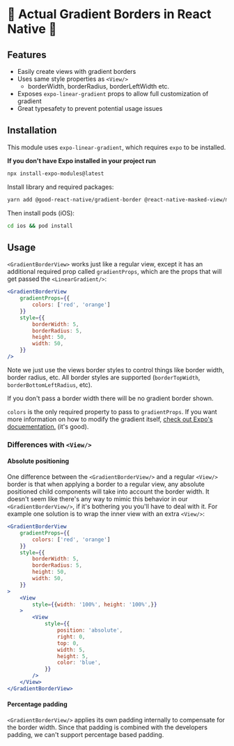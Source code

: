 # 🤯 Actual Gradient Borders in React Native 🤯
## Features
- Easily create views with gradient borders
- Uses same style properties as `<View/>`
    - borderWidth, borderRadius, borderLeftWidth etc.
- Exposes `expo-linear-gradient` props to allow full customization of gradient
- Great typesafety to prevent potential usage issues

## Installation
This module uses `expo-linear-gradient`, which requires `expo` to be installed. 

**If you don't have Expo installed in your project run**
```sh
npx install-expo-modules@latest
```

Install library and required packages:

```sh
yarn add @good-react-native/gradient-border @react-native-masked-view/masked-view expo-linear-gradient
```

Then install pods (iOS):

```sh
cd ios && pod install
```

## Usage
`<GradientBorderView>` works just like a regular view, except it has an additional required prop called `gradientProps`, which are the props that will get passed the `<LinearGradient/>`:
```jsx
<GradientBorderView
    gradientProps={{
        colors: ['red', 'orange']
    }}
    style={{
        borderWidth: 5,
        borderRadius: 5,
        height: 50,
        width: 50,
    }}
/>
```

Note we just use the views border styles to control things like border width, border radius, etc.  All border styles are supported (`borderTopWidth`, `borderBottomLeftRadius`, etc).

If you don't pass a border width there will be no gradient border shown.

`colors` is the only required property to pass to `gradientProps`. If you want more information on how to modify the gradient itself, [check out Expo's docuementation.](https://docs.expo.dev/versions/latest/sdk/linear-gradient/) (it's good).

### Differences with `<View/>`
#### Absolute positioning
One difference between the `<GradientBorderView/>` and a regular `<View/>` border is that when applying a border to a regular view, any absolute positioned child components will take into account the border width. It doesn't seem like there's any way to mimic this behavior in our `<GradientBorderView/>`, if it's bothering you you'll have to deal with it. For example one solution is to wrap the inner view with an extra `<View/>`:

```jsx
<GradientBorderView
    gradientProps={{
        colors: ['red', 'orange']
    }}
    style={{
        borderWidth: 5,
        borderRadius: 5,
        height: 50,
        width: 50,
    }}
>
    <View
        style={{width: '100%', height: '100%',}}
    >
        <View 
            style={{
                position: 'absolute',
                right: 0,
                top: 0,
                width: 5, 
                height: 5,
                color: 'blue',
            }}
        />
    </View>
</GradientBorderView>
```

#### Percentage padding
`<GradientBorderView/>` applies its own padding internally to compensate for the border width. Since that padding is combined with the developers padding, we can't support percentage based padding.